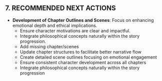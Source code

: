 ## 7. RECOMMENDED NEXT ACTIONS

- **Development of Chapter Outlines and Scenes**: Focus on enhancing emotional depth and ethical implications.
  - Ensure character motivations are clear and impactful.
  - Integrate philosophical concepts naturally within the story progression.
  - Add missing chapter/scenes
  - Update chapter structures to facilitate better narrative flow
  - Create detailed scene outlines focusing on emotional engagement
  - Ensure consistent character development across all chapters
  - Integrate philosophical concepts naturally within the story progression
